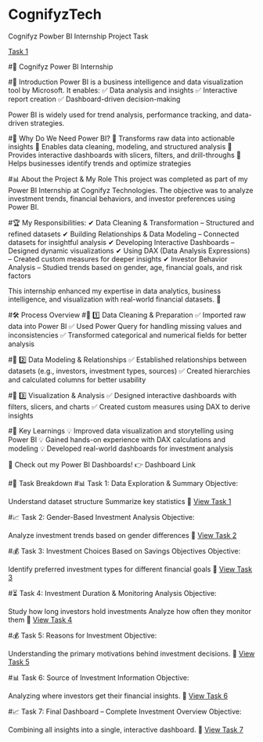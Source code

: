 # CognifyzTech
Cognifyz Powber BI Internship Project Task

[Task 1]()

#🎯 Cognifyz Power BI Internship

#📌 Introduction
Power BI is a business intelligence and data visualization tool by Microsoft. It enables:
✅ Data analysis and insights
✅ Interactive report creation
✅ Dashboard-driven decision-making

Power BI is widely used for trend analysis, performance tracking, and data-driven strategies.

#🚀 Why Do We Need Power BI?
🔹 Transforms raw data into actionable insights
🔹 Enables data cleaning, modeling, and structured analysis
🔹 Provides interactive dashboards with slicers, filters, and drill-throughs
🔹 Helps businesses identify trends and optimize strategies

#📊 About the Project & My Role
This project was completed as part of my Power BI Internship at Cognifyz Technologies.
The objective was to analyze investment trends, financial behaviors, and investor preferences using Power BI.

#🏆 My Responsibilities:
✔ Data Cleaning & Transformation – Structured and refined datasets
✔ Building Relationships & Data Modeling – Connected datasets for insightful analysis
✔ Developing Interactive Dashboards – Designed dynamic visualizations
✔ Using DAX (Data Analysis Expressions) – Created custom measures for deeper insights
✔ Investor Behavior Analysis – Studied trends based on gender, age, financial goals, and risk factors

This internship enhanced my expertise in data analytics, business intelligence, and visualization with real-world financial datasets. 🚀

#🛠 Process Overview
#🔹 1️⃣ Data Cleaning & Preparation
✅ Imported raw data into Power BI
✅ Used Power Query for handling missing values and inconsistencies
✅ Transformed categorical and numerical fields for better analysis

#🔹 2️⃣ Data Modeling & Relationships
✅ Established relationships between datasets (e.g., investors, investment types, sources)
✅ Created hierarchies and calculated columns for better usability

#🔹 3️⃣ Visualization & Analysis
✅ Designed interactive dashboards with filters, slicers, and charts
✅ Created custom measures using DAX to derive insights

#📌 Key Learnings
💡 Improved data visualization and storytelling using Power BI
💡 Gained hands-on experience with DAX calculations and modeling
💡 Developed real-world dashboards for investment analysis

🔗 Check out my Power BI Dashboards! 👉 Dashboard Link

#📌 Task Breakdown
#📊 Task 1: Data Exploration & Summary
Objective:

Understand dataset structure
Summarize key statistics
🔗 [View Task 1]()

#📈 Task 2: Gender-Based Investment Analysis
Objective:

Analyze investment trends based on gender differences
🔗 [View Task 2]()

#💰 Task 3: Investment Choices Based on Savings Objectives
Objective:

Identify preferred investment types for different financial goals
🔗 [View Task 3]()

#⏳ Task 4: Investment Duration & Monitoring Analysis
Objective:

Study how long investors hold investments
Analyze how often they monitor them
🔗 [View Task 4]()

#💰 Task 5: Reasons for Investment
Objective:

Understanding the primary motivations behind investment decisions.
🔗 [View Task 5]()

#📊 Task 6: Source of Investment Information
Objective:

Analyzing where investors get their financial insights.
🔗 [View Task 6]()

#📈 Task 7: Final Dashboard – Complete Investment Overview
Objective:

Combining all insights into a single, interactive dashboard.
🔗 [View Task 7]()